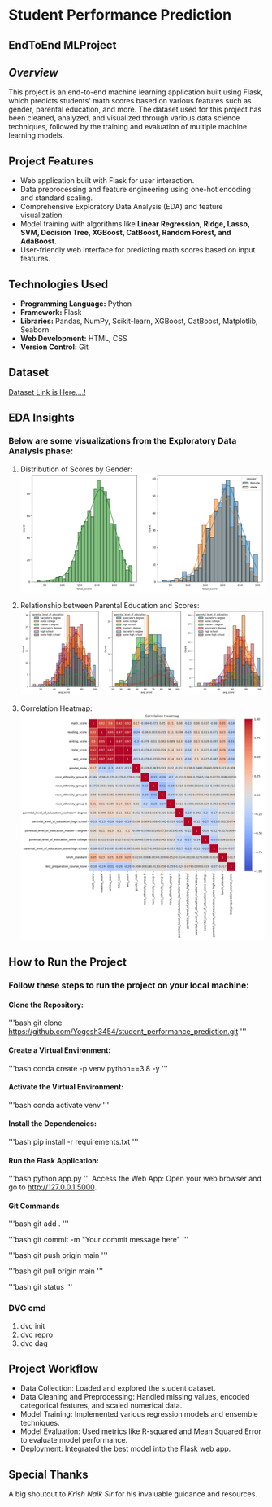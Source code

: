 # Student Performance Prediction
## EndToEnd MLProject

## *Overview*
This project is an end-to-end machine learning application built using Flask, which predicts students' math scores based on various features such as gender, parental education, and more. The dataset used for this project has been cleaned, analyzed, and visualized through various data science techniques, followed by the training and evaluation of multiple machine learning models.

## Project Features
- Web application built with Flask for user interaction.
- Data preprocessing and feature engineering using one-hot encoding and standard scaling.
- Comprehensive Exploratory Data Analysis (EDA) and feature visualization.
- Model training with algorithms like **Linear Regression, Ridge, Lasso, SVM, Decision Tree, XGBoost, CatBoost, Random Forest, and AdaBoost.**
- User-friendly web interface for predicting math scores based on input features.

## Technologies Used
- **Programming Language:** Python
- **Framework:** Flask
- **Libraries:** Pandas, NumPy, Scikit-learn, XGBoost, CatBoost, Matplotlib, Seaborn
- **Web Development:** HTML, CSS
- **Version Control:** Git

## Dataset
[Dataset Link is Here....!](https://github.com/Yogesh3454/student_performance_prediction/blob/main/notebook/student.csv)

## EDA Insights
### Below are some visualizations from the Exploratory Data Analysis phase:

1) Distribution of Scores by Gender:
![alt text](image2.png)

2) Relationship between Parental Education and Scores:
![alt text](image1.png)

3) Correlation Heatmap:
![alt text](image.png)

## How to Run the Project
### Follow these steps to run the project on your local machine:

#### Clone the Repository:

'''bash
git clone https://github.com/Yogesh3454/student_performance_prediction.git
'''

#### Create a Virtual Environment:

'''bash
conda create -p venv python==3.8 -y
'''

#### Activate the Virtual Environment:

'''bash
conda activate venv
'''

#### Install the Dependencies:

'''bash
pip install -r requirements.txt
'''

#### Run the Flask Application:

'''bash
python app.py
'''
Access the Web App: Open your web browser and go to http://127.0.0.1:5000.

#### Git Commands
'''bash
git add .
'''

'''bash
git commit -m "Your commit message here"
'''

'''bash
git push origin main
'''

'''bash
git pull origin main
'''

'''bash
git status
'''

### DVC cmd

1. dvc init
2. dvc repro
3. dvc dag


## Project Workflow
- Data Collection: Loaded and explored the student dataset.
- Data Cleaning and Preprocessing: Handled missing values, encoded categorical features, and scaled numerical data.
- Model Training: Implemented various regression models and ensemble techniques.
- Model Evaluation: Used metrics like R-squared and Mean Squared Error to evaluate model performance.
- Deployment: Integrated the best model into the Flask web app.

## Special Thanks
A big shoutout to *Krish Naik Sir* for his invaluable guidance and resources.
